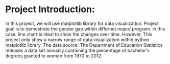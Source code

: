 # Project Introduction: 
In this project, we will use matplotlib library for data visualization. 
Project goal is to demostrate the gender gap within differnet major/ program. In this case, line chart is ideal to show the changes over time. However, This project only show a narrow range of data visualization within python matplotlib library. 
The data source: The Department of Education Statistics releases a data set annually containing the percentage of bachelor's degrees granted to women from 1970 to 2012.
